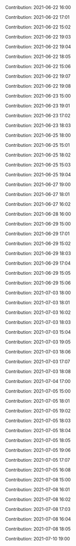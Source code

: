 Contribution: 2021-06-22 16:00

Contribution: 2021-06-22 17:01

Contribution: 2021-06-22 15:02

Contribution: 2021-06-22 19:03

Contribution: 2021-06-22 19:04

Contribution: 2021-06-22 18:05

Contribution: 2021-06-22 15:06

Contribution: 2021-06-22 19:07

Contribution: 2021-06-22 19:08

Contribution: 2021-06-23 15:00

Contribution: 2021-06-23 19:01

Contribution: 2021-06-23 17:02

Contribution: 2021-06-23 18:03

Contribution: 2021-06-25 18:00

Contribution: 2021-06-25 15:01

Contribution: 2021-06-25 18:02

Contribution: 2021-06-25 15:03

Contribution: 2021-06-25 19:04

Contribution: 2021-06-27 19:00

Contribution: 2021-06-27 18:01

Contribution: 2021-06-27 16:02

Contribution: 2021-06-28 16:00

Contribution: 2021-06-29 15:00

Contribution: 2021-06-29 17:01

Contribution: 2021-06-29 15:02

Contribution: 2021-06-29 18:03

Contribution: 2021-06-29 17:04

Contribution: 2021-06-29 15:05

Contribution: 2021-06-29 15:06

Contribution: 2021-07-03 18:00

Contribution: 2021-07-03 18:01

Contribution: 2021-07-03 16:02

Contribution: 2021-07-03 18:03

Contribution: 2021-07-03 15:04

Contribution: 2021-07-03 19:05

Contribution: 2021-07-03 18:06

Contribution: 2021-07-03 17:07

Contribution: 2021-07-03 18:08

Contribution: 2021-07-04 17:00

Contribution: 2021-07-05 15:00

Contribution: 2021-07-05 18:01

Contribution: 2021-07-05 19:02

Contribution: 2021-07-05 18:03

Contribution: 2021-07-05 18:04

Contribution: 2021-07-05 18:05

Contribution: 2021-07-05 19:06

Contribution: 2021-07-05 17:07

Contribution: 2021-07-05 16:08

Contribution: 2021-07-08 15:00

Contribution: 2021-07-08 16:01

Contribution: 2021-07-08 16:02

Contribution: 2021-07-08 17:03

Contribution: 2021-07-08 16:04

Contribution: 2021-07-08 18:05

Contribution: 2021-07-10 19:00

